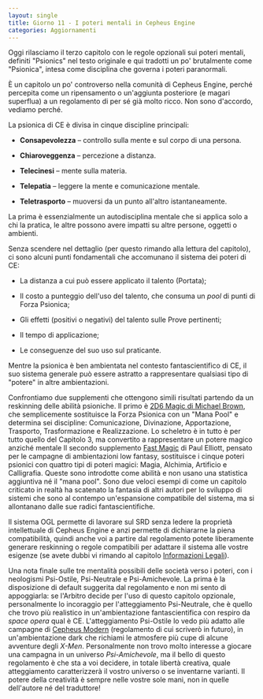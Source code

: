 ```yaml
---
layout: single
title: Giorno 11 - I poteri mentali in Cepheus Engine
categories: Aggiornamenti
---
```


Oggi rilasciamo il terzo capitolo con le regole opzionali sui poteri mentali, definiti "Psionics" nel testo originale e qui tradotti un po' brutalmente come "Psionica", intesa come disciplina che governa i poteri paranormali.

È un capitolo un po' controverso nella comunità di Cepheus Engine, perché percepita come un ripensamento o un'aggiunta posteriore (e magari superflua) a un regolamento di per sé già molto ricco. Non sono d'accordo, vediamo perché.

La psionica di CE è divisa in cinque discipline principali:

- **Consapevolezza** – controllo sulla mente e sul corpo di una persona.

- **Chiaroveggenza** – percezione a distanza.

- **Telecinesi** – mente sulla materia.

- **Telepatia** – leggere la mente e comunicazione mentale.

- **Teletrasporto** – muoversi da un punto all'altro istantaneamente.

La prima è essenzialmente un autodisciplina mentale che si applica solo a chi la pratica, le altre possono avere impatti su altre persone, oggetti o ambienti.

Senza scendere nel dettaglio (per questo rimando alla lettura del capitolo), ci sono alcuni punti fondamentali che accomunano il sistema dei poteri di CE:

- La distanza a cui può essere applicato il talento (Portata);

- Il costo a punteggio dell'uso del talento, che consuma un *pool* di punti di Forza Psionica;

- Gli effetti (positivi o negativi) del talento sulle Prove pertinenti;

- Il tempo di applicazione;

- Le conseguenze del suo uso sul praticante.

Mentre la psionica è ben ambientata nel contesto fantascientifico di CE, il suo sistema generale può essere astratto a rappresentare qualsiasi tipo di "potere" in altre ambientazioni.

Confrontiamo due supplementi che ottengono simili risultati partendo da un reskinning delle abilità psioniche.
Il primo è [2D6 Magic di Michael Brown](https://www.drivethrurpg.com/product/218434/2D6-Magic), che semplicemente sostituisce la Forza Psionica con un "Mana Pool" e determina sei discipline: Comunicazione, Divinazione, Apportazione, Trasporto, Trasformazione e Realizzazione. Lo scheletro è in tutto è per tutto quello del Capitolo 3, ma convertito a rappresentare un potere magico anziché mentale
Il secondo supplemento [Fast Magic](https://www.drivethrurpg.com/product/241086/Fast-Magic) di Paul Elliott, pensato per le campagne di ambientazioni low fantasy, sostituisce i cinque poteri psionici con quattro tipi di poteri magici: Magia, Alchimia, Artificio e Calligrafia. Queste sono introdotte come abilità e non usano una statistica aggiuntiva né il "mana pool".
Sono due veloci esempi di come un capitolo criticato in realtà ha scatenato la fantasia di altri autori per lo sviluppo di sistemi che sono al contempo un'espansione compatibile del sistema, ma si allontanano dalle sue radici fantascientifiche. 

Il sistema OGL permette di lavorare sul SRD senza ledere la proprietà intellettuale di Cepheus Engine e anzi permette di dichiararne la piena compatibilità, quindi anche voi a partire dal regolamento potete liberamente generare reskinning o regole compatibili per adattare il sistema alle vostre esigenze (se avete dubbi vi rimando al capitolo [Informazioni Legali](https://cepheus-engine-ita.github.io/srd/informazioni-legali/)).

Una nota finale sulle tre mentalità possibili delle società verso i poteri, con i neologismi Psi-Ostile, Psi-Neutrale e Psi-Amichevole.
La prima è la disposizione di default suggerita dal regolamento e non mi sento di appoggiarla: se l'Arbitro decide per l'uso di questo capitolo opzionale, personalmente lo incoraggio per l'atteggiamento Psi-Neutrale, che è quello che trovo più realistico in un'ambientazione fantascientifica con respiro da *space opera* qual è CE.
L'atteggiamento Psi-Ostile lo vedo più adatto alle campagne di [Cepheus Modern](https://www.drivethrurpg.com/product/272590/Cepheus-Modern) (regolamento di cui scriverò in futuro), in un'ambientazione dark che richiami le atmosfere più cupe di alcune avventure degli *X-Men*. 
Personalmente non trovo molto interesse a giocare una campagna in un universo *Psi-Amichevole*, ma il bello di questo regolamento è che sta a voi decidere, in totale libertà creativa, quale atteggiamento caratterizzerà il vostro universo o se inventarne varianti. Il potere della creatività è sempre nelle vostre sole mani, non in quelle dell'autore né del traduttore!
